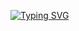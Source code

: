 [![Typing SVG](https://readme-typing-svg.demolab.com?font=Orbitron&weight=900&size=27&pause=9999&color=FFFFFF&width=435&lines=Welcome+to+my+profile+page)]()
